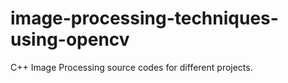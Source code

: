 # image-processing-techniques-using-opencv
C++ Image Processing source codes for different projects.
